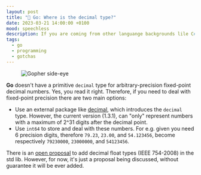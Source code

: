 ```yaml
---
layout: post
title: "🔢 Go: Where is the decimal type?"
date: 2023-03-21 14:00:00 +0100
mood: speechless
description: If you are coming from other languange backgrounds lile C# and Java, you probably wondered where is the decimal type in Go
tags:
  - go
  - programming
  - gotchas
---
```


<figure class="aligncenter">
    <img src="{{ "images/gopher-side-eye.png" | absolute_url }}" alt="Gopher side-eye" />
</figure>

**Go** doesn't have a primitive `decimal` type for arbitrary-precision fixed-point decimal numbers. Yes, you read it right. Therefore, if you need to deal with fixed-point precision there are two main options:

- Use an external package like [decimal](https://github.com/shopspring/decimal), which introduces the `decimal` type. However, the current version (1.3.1), can "only" represent numbers with a maximum of 2^31 digits after the decimal point.
- Use `int64` to store and deal with these numbers. For e.g. given you need 6 precision digits, therefore `79.23`, `23.00`, and `54.123456`, become respectively `79230000`, `23000000`, and `54123456`.

There is an [open proposal](https://github.com/golang/go/issues/19787#issue-218228389) to add decimal float types (IEEE 754-2008) in the std lib. However, for now, it's just a proposal being discussed, without guarantee it will be ever added.
